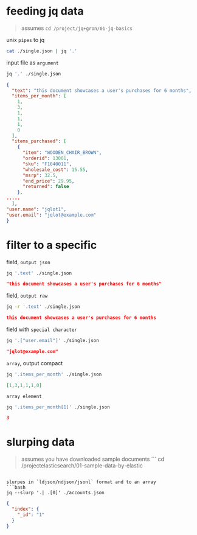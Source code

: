 # feeding jq data
> assumes `cd /project/jq+gron/01-jq-basics`

unix `pipes` to jq
```bash
cat ./single.json | jq '.'
```
input file as `argument`
```bash
jq '.' ./single.json
```
```json
{
  "text": "this document showcases a user's purchases for 6 months",
  "items_per_month": [
    1,
    3,
    1,
    1,
    1,
    0
  ],
  "items_purchased": [
    {
      "item": "WOODEN_CHAIR_BROWN",
      "orderid": 13001,
      "sku": "F1040011",
      "wholesale_cost": 15.55,
      "msrp": 32.5,
      "end_price": 29.95,
      "returned": false
    },
.....
  ],
"user.name": "jqlot1",
"user.email": "jqlot@example.com"
}
```

# filter to a specific
field, `output json`
```bash
jq '.text' ./single.json
```
```json
"this document showcases a user's purchases for 6 months"
```

field, `output raw`
```bash
jq -r '.text' ./single.json
```
```json
this document showcases a user's purchases for 6 months
```

field with `special character`
```bash
jq '.["user.email"]' ./single.json
```
```json
"jqlot@example.com"
```

`array`, output compact
```bash
jq '.items_per_month' ./single.json
```
```json
[1,3,1,1,1,0]
```

`array element`
```bash
jq '.items_per_month[1]' ./single.json
```
```json
3
```


# slurping data
> assumes you have downloaded sample documents ```
cd /projectelasticsearch/01-sample-data-by-elastic
```

slurpes in `ldjson/ndjson/jsonl` format and to an array
```bash
jq --slurp '.| .[0]' ./accounts.json
```
```json
{
  "index": {
    "_id": "1"
  }
}
```
